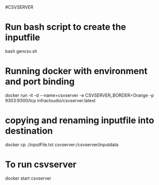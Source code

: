#CSVSERVER

# Run bash script to create the inputfile
bash gencsv.sh

# Running docker with environment and port binding 
docker run -it -d --name=csvserver  -e CSVSERVER_BORDER=Orange -p  9303:9300/tcp infracloudio/csvserver:latest 

# copying and renaming inputfile into destination
docker cp ./inputFile.txt csvserver:/csvserver/inputdata

# To run csvserver
docker start csvserver

